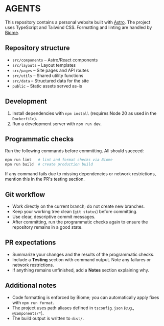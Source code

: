 # AGENTS

This repository contains a personal website built with [Astro](https://astro.build/). The project uses TypeScript and Tailwind CSS. Formatting and linting are handled by [Biome](https://biomejs.dev/).

## Repository structure
- `src/components` – Astro/React components
- `src/layouts` – Layout templates
- `src/pages` – Site pages and API routes
- `src/utils` – Shared utility functions
- `src/data` – Structured data for the site
- `public` – Static assets served as-is

## Development
1. Install dependencies with `npm install` (requires Node 20 as used in the `Dockerfile`).
2. Run a development server with `npm run dev`.

## Programmatic checks
Run the following commands before committing. All should succeed:
```bash
npm run lint   # lint and format checks via Biome
npm run build  # create production build
```
If any command fails due to missing dependencies or network restrictions, mention this in the PR's testing section.

## Git workflow
- Work directly on the current branch; do not create new branches.
- Keep your working tree clean (`git status`) before committing.
- Use clear, descriptive commit messages.
- After committing, run the programmatic checks again to ensure the repository remains in a good state.

## PR expectations
- Summarize your changes and the results of the programmatic checks.
- Include a **Testing** section with command output. Note any failures or network restrictions.
- If anything remains unfinished, add a **Notes** section explaining why.

## Additional notes
- Code formatting is enforced by Biome; you can automatically apply fixes with `npm run format`.
- The project uses path aliases defined in `tsconfig.json` (e.g., `@components/*`).
- The build output is written to `dist/`.